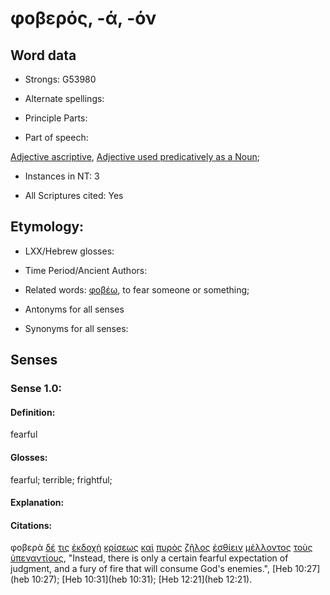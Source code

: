 # φοβερός, -ά, -όν

<!-- Status: S2=NeedsFinalCheck -->
<!-- Lexica used for edits: BDAG, FFM, LN, A-S -->

## Word data

* Strongs: G53980

* Alternate spellings:


* Principle Parts: 

* Part of speech: 

[Adjective ascriptive](http://ugg.readthedocs.io/en/latest/adjective_ascriptive.html), 
[Adjective used predicatively as a Noun](http://ugg.readthedocs.io/en/latest/noun_predicate_adj.html); 

* Instances in NT: 3

* All Scriptures cited: Yes

## Etymology: 

* LXX/Hebrew glosses: 

* Time Period/Ancient Authors: 

* Related words: [φοβέω](../G53990/01.md), to fear someone or something;

* Antonyms for all senses

* Synonyms for all senses: 

## Senses 

### Sense 1.0:

#### Definition: 

fearful

#### Glosses:

fearful; terrible; frightful;

#### Explanation:

#### Citations:

φοβερὰ [δέ](../G11610/01.md) [τις](../G51000/01.md) [ἐκδοχὴ](../G15610/01.md) [κρίσεως](../G29200/01.md) [καὶ](../G25320/01.md) [πυρὸς](../G44420/01.md) [ζῆλος](../G22050/01.md) [ἐσθίειν](../G20680/01.md) [μέλλοντος](../G31950/01.md) [τοὺς](../G35880/01.md) [ὑπεναντίους](../G52270/01.md), "Instead, there is only a certain fearful expectation of judgment, and a fury of fire that will consume God's enemies.", [Heb 10:27](heb 10:27);  [Heb 10:31](heb 10:31);  [Heb 12:21](heb 12:21). 

